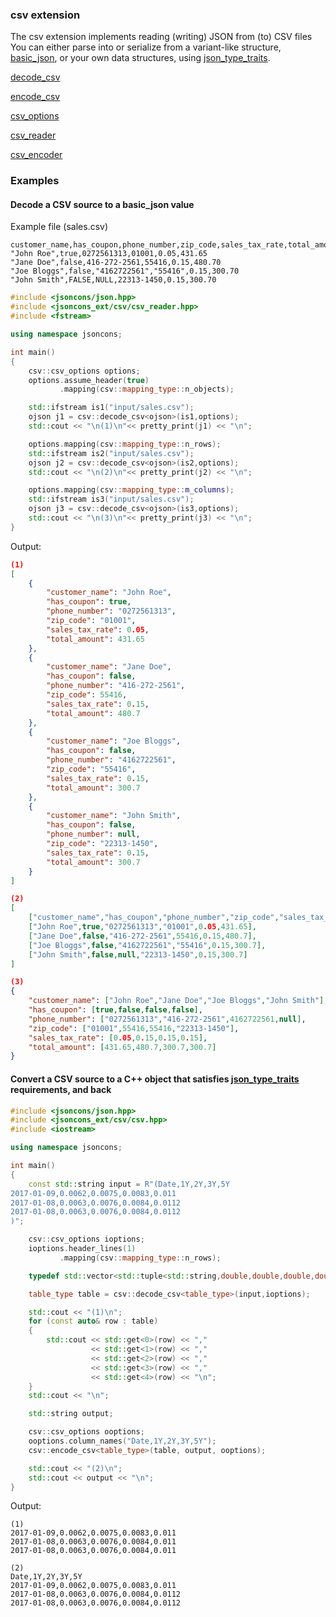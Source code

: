 ### csv extension

The csv extension implements reading (writing) JSON from (to) CSV files
You can either parse into or serialize from a variant-like structure, [basic_json](../json.md), or your own
data structures, using [json_type_traits](../json_type_traits.md).

[decode_csv](decode_csv.md)

[encode_csv](encode_csv.md)

[csv_options](csv_options.md)

[csv_reader](csv_reader.md)

[csv_encoder](csv_encoder.md)

### Examples

#### Decode a CSV source to a basic_json value

Example file (sales.csv)
```csv
customer_name,has_coupon,phone_number,zip_code,sales_tax_rate,total_amount
"John Roe",true,0272561313,01001,0.05,431.65
"Jane Doe",false,416-272-2561,55416,0.15,480.70
"Joe Bloggs",false,"4162722561","55416",0.15,300.70
"John Smith",FALSE,NULL,22313-1450,0.15,300.70
```

```c++
#include <jsoncons/json.hpp>
#include <jsoncons_ext/csv/csv_reader.hpp>
#include <fstream>

using namespace jsoncons;

int main()
{
    csv::csv_options options;
    options.assume_header(true)
           .mapping(csv::mapping_type::n_objects);

    std::ifstream is1("input/sales.csv");
    ojson j1 = csv::decode_csv<ojson>(is1,options);
    std::cout << "\n(1)\n"<< pretty_print(j1) << "\n";

    options.mapping(csv::mapping_type::n_rows);
    std::ifstream is2("input/sales.csv");
    ojson j2 = csv::decode_csv<ojson>(is2,options);
    std::cout << "\n(2)\n"<< pretty_print(j2) << "\n";

    options.mapping(csv::mapping_type::m_columns);
    std::ifstream is3("input/sales.csv");
    ojson j3 = csv::decode_csv<ojson>(is3,options);
    std::cout << "\n(3)\n"<< pretty_print(j3) << "\n";
}
```
Output:
```json
(1)
[
    {
        "customer_name": "John Roe",
        "has_coupon": true,
        "phone_number": "0272561313",
        "zip_code": "01001",
        "sales_tax_rate": 0.05,
        "total_amount": 431.65
    },
    {
        "customer_name": "Jane Doe",
        "has_coupon": false,
        "phone_number": "416-272-2561",
        "zip_code": 55416,
        "sales_tax_rate": 0.15,
        "total_amount": 480.7
    },
    {
        "customer_name": "Joe Bloggs",
        "has_coupon": false,
        "phone_number": "4162722561",
        "zip_code": "55416",
        "sales_tax_rate": 0.15,
        "total_amount": 300.7
    },
    {
        "customer_name": "John Smith",
        "has_coupon": false,
        "phone_number": null,
        "zip_code": "22313-1450",
        "sales_tax_rate": 0.15,
        "total_amount": 300.7
    }
]

(2)
[
    ["customer_name","has_coupon","phone_number","zip_code","sales_tax_rate","total_amount"],
    ["John Roe",true,"0272561313","01001",0.05,431.65],
    ["Jane Doe",false,"416-272-2561",55416,0.15,480.7],
    ["Joe Bloggs",false,"4162722561","55416",0.15,300.7],
    ["John Smith",false,null,"22313-1450",0.15,300.7]
]

(3)
{
    "customer_name": ["John Roe","Jane Doe","Joe Bloggs","John Smith"],
    "has_coupon": [true,false,false,false],
    "phone_number": ["0272561313","416-272-2561",4162722561,null],
    "zip_code": ["01001",55416,55416,"22313-1450"],
    "sales_tax_rate": [0.05,0.15,0.15,0.15],
    "total_amount": [431.65,480.7,300.7,300.7]
}
```

#### Convert a CSV source to a C++ object that satisfies [json_type_traits](../json_type_traits.md) requirements, and back

```c++
#include <jsoncons/json.hpp>
#include <jsoncons_ext/csv/csv.hpp>
#include <iostream>

using namespace jsoncons;

int main()
{
    const std::string input = R"(Date,1Y,2Y,3Y,5Y
2017-01-09,0.0062,0.0075,0.0083,0.011
2017-01-08,0.0063,0.0076,0.0084,0.0112
2017-01-08,0.0063,0.0076,0.0084,0.0112
)";

    csv::csv_options ioptions;
    ioptions.header_lines(1)
           .mapping(csv::mapping_type::n_rows);

    typedef std::vector<std::tuple<std::string,double,double,double,double>> table_type;

    table_type table = csv::decode_csv<table_type>(input,ioptions);

    std::cout << "(1)\n";
    for (const auto& row : table)
    {
        std::cout << std::get<0>(row) << "," 
                  << std::get<1>(row) << "," 
                  << std::get<2>(row) << "," 
                  << std::get<3>(row) << "," 
                  << std::get<4>(row) << "\n";
    }
    std::cout << "\n";

    std::string output;

    csv::csv_options ooptions;
    ooptions.column_names("Date,1Y,2Y,3Y,5Y");
    csv::encode_csv<table_type>(table, output, ooptions);

    std::cout << "(2)\n";
    std::cout << output << "\n";
}
```
Output:
```
(1)
2017-01-09,0.0062,0.0075,0.0083,0.011
2017-01-08,0.0063,0.0076,0.0084,0.011
2017-01-08,0.0063,0.0076,0.0084,0.011

(2)
Date,1Y,2Y,3Y,5Y
2017-01-09,0.0062,0.0075,0.0083,0.011
2017-01-08,0.0063,0.0076,0.0084,0.0112
2017-01-08,0.0063,0.0076,0.0084,0.0112
```

